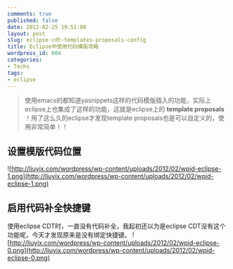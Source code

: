 ```yaml
---
comments: true
published: false
date: 2012-02-25 19:51:00
layout: post
slug: eclipse-cdt-templates-proposals-config
title: Eclipse中使用代码模版攻略
wordpress_id: 604
categories:
- Techs
tags:
- eclipse
---
```


> 使用emacs的都知道yasnippets这样的代码模版插入的功能，实际上eclipse上也集成了这样的功能，这就是eclipse上的 **template proposals** ！用了这么久的eclipse才发现template proposals也是可以自定义的，使用非常简单！！







## 设置模版代码位置






![http://liuyix.com/wordpress/wp-content/uploads/2012/02/wpid-eclipse-1.png](http://liuyix.com/wordpress/wp-content/uploads/2012/02/wpid-eclipse-1.png)












## 启用代码补全快捷键






使用eclipse CDT时，一直没有代码补全，我起初还以为是eclipse CDT没有这个功能呢，今天才发现原来是没有绑定快捷键。 ![http://liuyix.com/wordpress/wp-content/uploads/2012/02/wpid-eclipse-0.png](http://liuyix.com/wordpress/wp-content/uploads/2012/02/wpid-eclipse-0.png)





